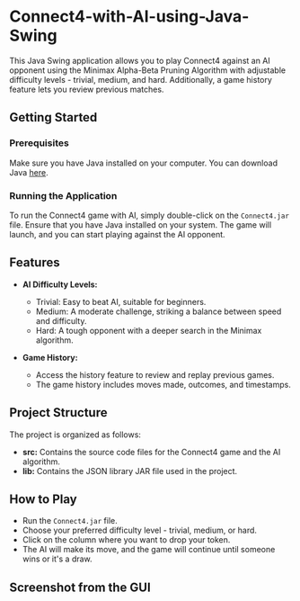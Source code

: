 # Connect4-with-AI-using-Java-Swing

This Java Swing application allows you to play Connect4 against an AI opponent using the Minimax Alpha-Beta Pruning Algorithm with adjustable difficulty levels - trivial, medium, and hard. Additionally, a game history feature lets you review previous matches.

## Getting Started

### Prerequisites

Make sure you have Java installed on your computer. You can download Java [here](https://www.java.com/en/download/).

### Running the Application

To run the Connect4 game with AI, simply double-click on the `Connect4.jar` file. Ensure that you have Java installed on your system. The game will launch, and you can start playing against the AI opponent.

## Features

- **AI Difficulty Levels:**
  - Trivial: Easy to beat AI, suitable for beginners.
  - Medium: A moderate challenge, striking a balance between speed and difficulty.
  - Hard: A tough opponent with a deeper search in the Minimax algorithm.

- **Game History:**
  - Access the history feature to review and replay previous games.
  - The game history includes moves made, outcomes, and timestamps.

## Project Structure

The project is organized as follows:

- **src:** Contains the source code files for the Connect4 game and the AI algorithm.
- **lib:** Contains the JSON library JAR file used in the project.

## How to Play

- Run the `Connect4.jar` file.
- Choose your preferred difficulty level - trivial, medium, or hard.
- Click on the column where you want to drop your token.
- The AI will make its move, and the game will continue until someone wins or it's a draw.

## Screenshot from the GUI



